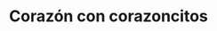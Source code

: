 ---
title: Corazón con corazoncitos
date: 
draft: false

# descripcion
description : Corazón con corazoncitos

materials: Plata 925

color: Plateado

dimensions: 2,5cm x 2cm

code: 02-14-0189

type: "Dijes"

categories: []

# Images
# first image will be shown in the product page
images:
  # - image: "images/path_to_image"
  # La ubicacion de las imagenes es imagenes/Dijes/Dijes.Plata/02-14-0189-corazon-con-corazoncitos
  - image: "./images/dijes/plata/02-14-0189-corazon-con-corazoncitos.JPG"
---